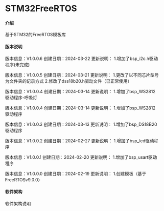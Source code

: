 # STM32FreeRTOS

#### 介绍
基于STM32的FreeRTOS模板库

#### 版本说明
版本信息：V1.0.0.6
创建日期：2024-03-22
更新说明：
1.增加了bsp_i2c.h驱动程序(未完成)

版本信息：V1.0.0.5
创建日期：2024-03-21
更新说明：
1.更改了以不同芯片型号为文件夹的记录方式
2.修改了dss18b20.h驱动文件（已正常使用）


版本信息：V1.0.0.4
创建日期：2024-03-14
更新说明：
1.增加了bsp_WS2812驱动程序-呼吸灯

版本信息：V1.0.0.4
创建日期：2024-03-14
更新说明：
1.增加了bsp_WS2812驱动程序


版本信息：V1.0.0.3
创建日期：2024-03-13
更新说明：
1.增加了bsp_DS18B20驱动程序

版本信息：V1.0.0.2
创建日期：2024-02-27
更新说明：
1.增加了bsp_led驱动程序

版本信息：V1.0.0.1
创建日期：2024-02-20
更新说明：
1.增加了bsp_usart驱动程序

版本信息：V1.0.0.0
创建日期：2024-02-19
更新说明：
1.创建模板（基于FreeRTOSv9.0.0）

#### 软件架构
软件架构说明




